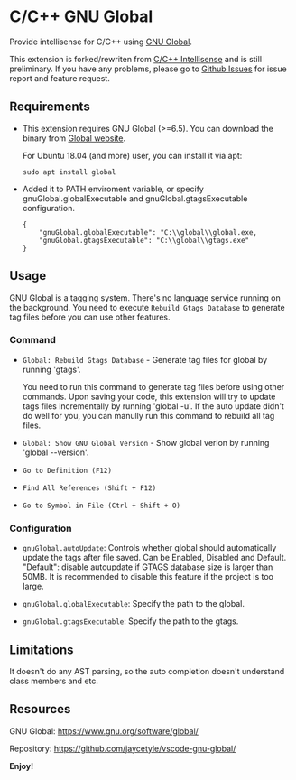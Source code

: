 # C/C++ GNU Global
Provide intellisense for C/C++ using [GNU Global](https://www.gnu.org/software/global/).

This extension is forked/rewriten from [C/C++ Intellisense](https://marketplace.visualstudio.com/items?itemName=austin.code-gnu-global) and is still preliminary. If you have any problems, please go to [Github Issues](https://github.com/jaycetyle/vscode-gnu-global/issues/) for issue report and feature request.

## Requirements
* This extension requires GNU Global (>=6.5). You can download the binary from [Global website](https://www.gnu.org/software/global/download.html).

    For Ubuntu 18.04 (and more) user, you can install it via apt:
    ```
    sudo apt install global
    ```

* Added it to PATH enviroment variable, or specify gnuGlobal.globalExecutable and gnuGlobal.gtagsExecutable configuration.
    ```
    {
        "gnuGlobal.globalExecutable": "C:\\global\\global.exe,
        "gnuGlobal.gtagsExecutable": "C:\\global\\gtags.exe"
    }
    ```

## Usage
GNU Global is a tagging system. There's no language service running on the background. You need to execute `Rebuild Gtags Database` to generate tag files before you can use other features.

### Command
* `Global: Rebuild Gtags Database` - Generate tag files for global by running 'gtags'.

    You need to run this command to generate tag files before using other commands. Upon saving your code, this extension will try to update tags files incrementally by running 'global -u'. If the auto update didn't do well for you, you can manully run this command to rebuild all tag files.

* `Global: Show GNU Global Version` - Show global verion by running 'global --version'.

* `Go to Definition (F12)`
* `Find All References (Shift + F12)`
* `Go to Symbol in File (Ctrl + Shift + O)`

### Configuration

* `gnuGlobal.autoUpdate`: Controls whether global should automatically update the tags after file saved. Can be Enabled, Disabled and Default. "Default": disable autoupdate if GTAGS database size is larger than 50MB. It is recommended to disable this feature if the project is too large.

* `gnuGlobal.globalExecutable`: Specify the path to the global.

* `gnuGlobal.gtagsExecutable`: Specify the path to the gtags.

## Limitations

It doesn't do any AST parsing, so the auto completion doesn't understand class members and etc.

## Resources
GNU Global: https://www.gnu.org/software/global/

Repository: https://github.com/jaycetyle/vscode-gnu-global/

**Enjoy!**